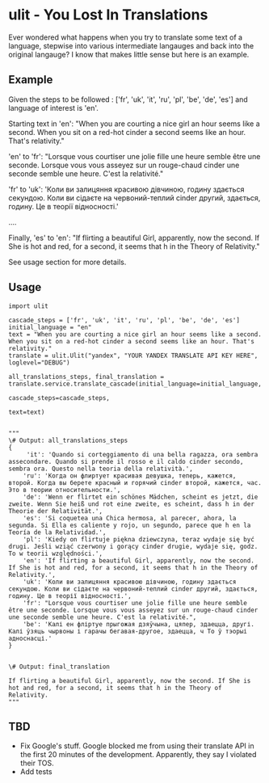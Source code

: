 # ulit - You Lost In Translations


Ever wondered what happens when you try to translate some text of a language, stepwise into various intermediate langauges and back into the original langauge? I know that makes little sense but here is an example.

## Example

Given the steps to be followed : ['fr', 'uk', 'it', 'ru', 'pl', 'be', 'de', 'es'] and language of interest is 'en'.

Starting text in 'en': "When you are courting a nice girl an hour seems like a second. When you sit on a red-hot cinder a second seems like an hour. That's relativity."

'en' to 'fr': "Lorsque vous courtiser une jolie fille une heure semble être une seconde. Lorsque vous vous asseyez sur un rouge-chaud cinder une seconde semble une heure. C'est la relativité."

'fr' to 'uk': 'Коли ви залицяння красивою дівчиною, годину здається секундою. Коли ви сідаєте на червоний-теплий cinder другий, здається, годину. Це в теорії відносності.'

....

Finally, 'es' to 'en': "If flirting a beautiful Girl, apparently, now the second. If She is hot and red, for a second, it seems that h in the Theory of Relativity."

See usage section for more details.


## Usage

```
import ulit

cascade_steps = ['fr', 'uk', 'it', 'ru', 'pl', 'be', 'de', 'es']
initial_language = "en"
text = "When you are courting a nice girl an hour seems like a second. When you sit on a red-hot cinder a second seems like an hour. That's relativity."
translate = ulit.Ulit("yandex", "YOUR YANDEX TRANSLATE API KEY HERE", loglevel="DEBUG")

all_translations_steps, final_translation = translate.service.translate_cascade(initial_language=initial_language,
											                                     cascade_steps=cascade_steps,
    										                                     text=text)
    										                                     

"""
\# Output: all_translations_steps
{   
     'it': 'Quando si corteggiamento di una bella ragazza, ora sembra assecondare. Quando si prende il rosso e il caldo cinder secondo, sembra ora. Questo nella teoria della relatività.',
    'ru': 'Когда он флиртует красивая девушка, теперь, кажется, второй. Когда вы берете красный и горячий cinder второй, кажется, час. Это в теории относительности.',
    'de': 'Wenn er flirtet ein schönes Mädchen, scheint es jetzt, die zweite. Wenn Sie heiß und rot eine zweite, es scheint, dass h in der Theorie der Relativität.',
    'es': 'Si coquetea una Chica hermosa, al parecer, ahora, la segunda. Si Ella es caliente y rojo, un segundo, parece que h en la Teoría de la Relatividad.',
    'pl': 'Kiedy on flirtuje piękna dziewczyna, teraz wydaje się być drugi. Jeśli wziąć czerwony i gorący cinder drugie, wydaje się, godz. To w teorii względności.',
    'en': 'If flirting a beautiful Girl, apparently, now the second. If She is hot and red, for a second, it seems that h in the Theory of Relativity.',
    'uk': 'Коли ви залицяння красивою дівчиною, годину здається секундою. Коли ви сідаєте на червоний-теплий cinder другий, здається, годину. Це в теорії відносності.',
    'fr': "Lorsque vous courtiser une jolie fille une heure semble être une seconde. Lorsque vous vous asseyez sur un rouge-chaud cinder une seconde semble une heure. C'est la relativité.",
    'be': 'Калі ен фліртуе прыгожая дзяўчына, цяпер, здаецца, другі. Калі ўзяць чырвоны і гарачы бегавая-другое, здаецца, ч То ў тэорыі адноснасці.'
}


\# Output: final_translation

If flirting a beautiful Girl, apparently, now the second. If She is hot and red, for a second, it seems that h in the Theory of Relativity.
"""	                                            

```

## TBD

* Fix Google's stuff. Google blocked me from using their translate API in the first 20 minutes of the development. Apparently, they say I violated their TOS.
* Add tests